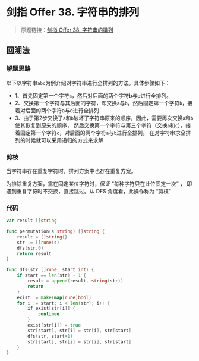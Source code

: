 # 剑指 Offer 38. 字符串的排列
> 原题链接：[剑指 Offer 38. 字符串的排列](https://leetcode-cn.com/problems/zi-fu-chuan-de-pai-lie-lcof/)

## 回溯法
### 解题思路
以下以字符串``abc``为例介绍对字符串进行全排列的方法。具体步骤如下：
* 1、首先固定第一个字符``a``，然后对后面的两个字符b与c进行全排列。
* 2、交换第一个字符与其后面的字符，即交换``a``与``b``，然后固定第一个字符``b``，接着对后面的两个字符a与c进行全排列
* 3、由于第2步交换了``a``和``b``破坏了字符串原来的顺序，因此，需要再次交换``a``和``b``使其恢复到原来的顺序，
然后交换第一个字符与第三个字符（交换``a``和``c``），接着固定第一个字符``c``，对后面的两个字符``a``与``b``进行全排列。
在对字符串求全排列的时候就可以采用递归的方式来求解

### 剪枝
当字符串存在重复字符时，排列方案中也存在重复方案。

为排除重复方案，需在固定某位字符时，保证 “每种字符只在此位固定一次” ，
即遇到重复字符时不交换，直接跳过。从 DFS 角度看，此操作称为 “剪枝” 

### 代码
```go
var result []string

func permutation(s string) []string {
	result = []string{}
	str := []rune(s)
	dfs(str,0)
	return result
}

func dfs(str []rune, start int) {
	if start == len(str) - 1 {
		result = append(result, string(str))
		return
	}
	exist := make(map[rune]bool)
	for i := start; i < len(str); i++ {
		if exist[str[i]] {
			continue
		}
		exist[str[i]] = true
		str[start], str[i] = str[i], str[start]
		dfs(str, start+1)
		str[start], str[i] = str[i], str[start]
	}
}
```
